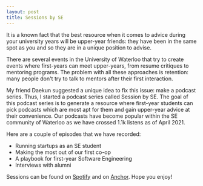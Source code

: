```yaml
---
layout: post
title: Sessions by SE
---
```


It is a known fact that the best resource when it comes to advice during your university years will be upper-year friends: they have been in the same spot as you and so they are in a unique position to advise.

There are several events in the University of Waterloo that try to create events where first-years can meet upper-years, from resume critiques to mentoring programs. The problem with all these approaches is retention: many people don't try to talk to mentors after their first interaction.

My friend Daekun suggested a unique idea to fix this issue: make a podcast series. Thus, I started a podcast series called Session by SE. The goal of this podcast series is to generate a resource where first-year students can pick podcasts which are most apt for them and gain upper-year advice at their convenience. Our podcasts have become popular within the SE community of Waterloo as we have crossed 1.1k listens as of April 2021.

Here are a couple of episodes that we have recorded:
- Running startups as an SE student
- Making the most out of our first co-op
- A playbook for first-year Software Engineering
- Interviews with alumni

Sessions can be found on [Spotify](https://open.spotify.com/show/1nfOj5xxW9bSST1oMJvUxS) and on [Anchor](https://open.spotify.com/show/1nfOj5xxW9bSST1oMJvUxS). Hope you enjoy!